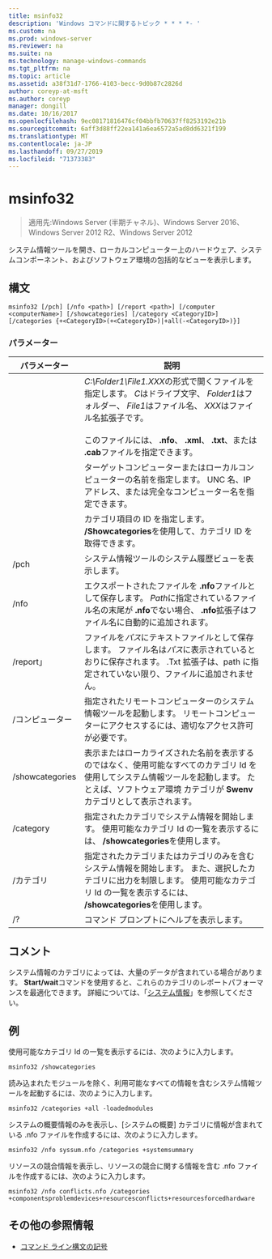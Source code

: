 ```yaml
---
title: msinfo32
description: 'Windows コマンドに関するトピック * * * *- '
ms.custom: na
ms.prod: windows-server
ms.reviewer: na
ms.suite: na
ms.technology: manage-windows-commands
ms.tgt_pltfrm: na
ms.topic: article
ms.assetid: a38f31d7-1766-4103-becc-9d0b87c2826d
author: coreyp-at-msft
ms.author: coreyp
manager: dongill
ms.date: 10/16/2017
ms.openlocfilehash: 9ec08171816476cf04bbfb70637ff8253192e21b
ms.sourcegitcommit: 6aff3d88ff22ea141a6ea6572a5ad8dd6321f199
ms.translationtype: MT
ms.contentlocale: ja-JP
ms.lasthandoff: 09/27/2019
ms.locfileid: "71373383"
---
```

# <a name="msinfo32"></a>msinfo32

>適用先:Windows Server (半期チャネル)、Windows Server 2016、Windows Server 2012 R2、Windows Server 2012

システム情報ツールを開き、ローカルコンピューター上のハードウェア、システムコンポーネント、およびソフトウェア環境の包括的なビューを表示します。 
## <a name="syntax"></a>構文
```
msinfo32 [/pch] [/nfo <path>] [/report <path>] [/computer <computerName>] [/showcategories] [/category <CategoryID>] [/categories {+<CategoryID>(+<CategoryID>)|+all(-<CategoryID>)}]
```
### <a name="parameters"></a>パラメーター

|    パラメーター    |                                                                                                                                 説明                                                                                                                                  |
|-----------------|------------------------------------------------------------------------------------------------------------------------------------------------------------------------------------------------------------------------------------------------------------------------------|
|     <path>      | *C:\Folder1\File1.XXX*の形式で開くファイルを指定します。 *C*はドライブ文字、 *Folder1*はフォルダー、 *File1*はファイル名、 *XXX*はファイル名拡張子です。<br /><br />このファイルには、 **.nfo**、 **.xml**、 **.txt**、または **.cab**ファイルを指定できます。 |
| <computerName>  |                                                                             ターゲットコンピューターまたはローカルコンピューターの名前を指定します。 UNC 名、IP アドレス、または完全なコンピューター名を指定できます。                                                                              |
|  <CategoryID>   |                                                                                     カテゴリ項目の ID を指定します。 **/Showcategories**を使用して、カテゴリ ID を取得できます。                                                                                      |
|      /pch       |                                                                                                       システム情報ツールのシステム履歴ビューを表示します。                                                                                                       |
|      /nfo       |                                     エクスポートされたファイルを **.nfo**ファイルとして保存します。 *Path*に指定されているファイル名の末尾が **.nfo**でない場合、 **.nfo**拡張子はファイル名に自動的に追加されます。                                      |
|     /report」     |                                               ファイルを*パス*にテキストファイルとして保存します。 ファイル名は*パス*に表示されているとおりに保存されます。 .Txt 拡張子は、path に指定されていない限り、ファイルに追加されません。                                                |
|    /コンピューター    |                                                                指定されたリモートコンピューターのシステム情報ツールを起動します。 リモートコンピューターにアクセスするには、適切なアクセス許可が必要です。                                                                |
| /showcategories |                         表示またはローカライズされた名前を表示するのではなく、使用可能なすべてのカテゴリ Id を使用してシステム情報ツールを起動します。 たとえば、ソフトウェア環境 カテゴリが  **Swenv** カテゴリとして表示されます。                         |
|    /category    |                                                                     指定されたカテゴリでシステム情報を開始します。 使用可能なカテゴリ Id の一覧を表示するには、 **/showcategories**を使用します。                                                                     |
|   /カテゴリ   |                          指定されたカテゴリまたはカテゴリのみを含むシステム情報を開始します。 また、選択したカテゴリに出力を制限します。 使用可能なカテゴリ Id の一覧を表示するには、 **/showcategories**を使用します。                          |
|       /?        |                                                                                                                     コマンド プロンプトにヘルプを表示します。                                                                                                                     |

## <a name="remarks"></a>コメント
システム情報のカテゴリによっては、大量のデータが含まれている場合があります。 **Start/wait**コマンドを使用すると、これらのカテゴリのレポートパフォーマンスを最適化できます。 詳細については、「[システム情報](https://technet.microsoft.com/library/cc783305(v=ws.10).aspx)」を参照してください。
## <a name="BKMK_Examples"></a>例
使用可能なカテゴリ Id の一覧を表示するには、次のように入力します。
```
msinfo32 /showcategories
```
読み込まれたモジュールを除く、利用可能なすべての情報を含むシステム情報ツールを起動するには、次のように入力します。
```
msinfo32 /categories +all -loadedmodules
```
システムの概要情報のみを表示し、[システムの概要] カテゴリに情報が含まれている .nfo ファイルを作成するには、次のように入力します。
```
msinfo32 /nfo syssum.nfo /categories +systemsummary
```
リソースの競合情報を表示し、リソースの競合に関する情報を含む .nfo ファイルを作成するには、次のように入力します。
```
msinfo32 /nfo conflicts.nfo /categories    +componentsproblemdevices+resourcesconflicts+resourcesforcedhardware
```
## <a name="additional-references"></a>その他の参照情報
-   [コマンド ライン構文の記号](command-line-syntax-key.md)


